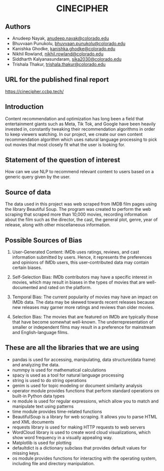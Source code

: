 <center>
    <h1>CINECIPHER</h1>  
</center>

## Authors

* Anudeep Nayak, anudeep.nayak@colorado.edu
* Bhuvvaan Punukolu, bhuvvaan.punukolu@colorado.edu
* Kanishka Ghodke, kanishka.ghodke@colorado.edu
* Nikhil Rowland, nikhil.rowland@colorado.edu
* Siddharth Kalyanasundaram, sika2030@colorado.edu
* Trishala Thakur, trishala.thakur@colorado.edu

## URL for the published final report
https://cinecipher.ccbp.tech/

## Introduction

Content recommendation and optimization has long been a field that entertainment giants such as Meta, Tik Tok, and Google have been heavily invested in, constantly tweaking their recommendation algorithms in order to keep viewers watching. In our project, we create our own content recommendation algorithm which uses natural language processing to pick out movies that most closely fit what the user is looking for.

## Statement of the question of interest

How can we use NLP to recommend relevant content to users based on a generic query given by the user.

## Source of data

The data used in this project was web scraped from IMDB film pages using the library Beautiful Soup. The program was created to perform the web scraping that scraped more than 10,000 movies, recording information about the film such as the director, the cast, the general plot, genre, year of release, along with other miscellaneous information.

## Possible Sources of Bias

1. User-Generated Content: IMDb uses ratings, reviews, and cast information submitted by users. Hence, it represents the preferences and opinions of IMDb users, this user-contributed data may contain certain biases.

2. Self-Selection Bias: IMDb contributors may have a specific interest in movies, which may result in biases in the types of movies that are well-documented and rated on the platform.

3. Temporal Bias: The current popularity of movies may have an impact on IMDb data. The data may be skewed towards recent releases because new releases may garner more ratings and reviews than older movies.

4. Selection Bias: The movies that are featured on IMDb are typically those that have become somewhat well-known. The underrepresentation of smaller or independent films may result in a preference for mainstream and English-language films.

## These are all the libraries that we are using

* pandas is used for accessing, manipulating, data structure(data frame) and analyzing the data.
* nummpy is used for mathematical calculations
* spacy is used as a tool for natural language processing
* string is used to do string operations
* genim is used for topic modeling or document similarity analysis
* operator module provides functions that perform standard operations on built-in Python data types
* re module is used for regular expressions, which allow you to match and manipulate text using patterns
* time module provides time-related functions
* BeautifulSoup is a library for web scraping. It allows you to parse HTML and XML documents
* requests library is used for making HTTP requests to web servers
* WordCloud library is used to create word cloud visualizations, which show word frequency in a visually appealing way.
* Matplotlib is used for plotting
* defaultdict is a dictionary subclass that provides default values for missing keys.
* os module provides functions for interacting with the operating system, including file and directory manipulation.



